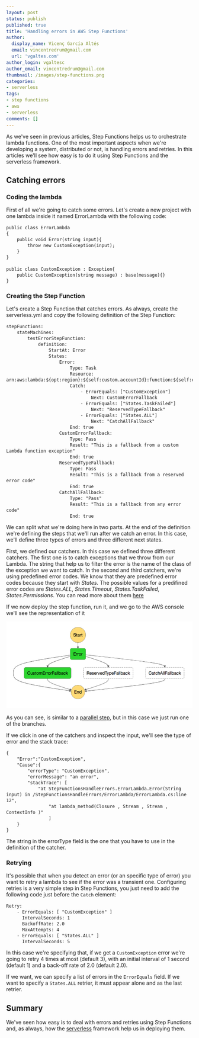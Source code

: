 ```yaml
---
layout: post
status: publish
published: true
title: 'Handling errors in AWS Step Functions'
author:
  display_name: Vicenç García Altés
  email: vincentredrum@gmail.com
  url: 'vgaltes.com'
author_login: vgaltesc
author_email: vincentredrum@gmail.com
thumbnail: /images/step-functions.png
categories:
- serverless
tags:
- step functions
- aws
- serverless
comments: []
---
```

As we've seen in previous articles, Step Functions helps us to orchestrate lambda functions. One of the most important aspects when we're developing a system, distributed or not, is handling errors and retries. In this articles we'll see how easy is to do it using Step Functions and the serverless framework.

## Catching errors
### Coding the lambda
First of all we're going to catch some errors. Let's create a new project with one lambda inside it named ErrorLambda with the following code:

    public class ErrorLambda
    {
        public void Error(string input){
            throw new CustomException(input);
        }
    }

    public class CustomException : Exception{
        public CustomException(string message) : base(message){}
    }

### Creating the Step Function
Let's create a Step Function that catches errors. As always, create the serverless.yml and copy the following definition of the Step Function:

    stepFunctions:
        stateMachines:
            testErrorStepFunction:
                definition:
                    StartAt: Error
                    States:
                        Error:
                            Type: Task
                            Resource: arn:aws:lambda:${opt:region}:${self:custom.accountId}:function:${self:custom.errorService}-${opt:stage}
                            Catch:
                                - ErrorEquals: ["CustomException"]
                                    Next: CustomErrorFallback
                                - ErrorEquals: ["States.TaskFailed"]
                                    Next: "ReservedTypeFallback"
                                - ErrorEquals: ["States.ALL"]
                                    Next: "CatchAllFallback"
                            End: true
                        CustomErrorFallback:
                            Type: Pass
                            Result: "This is a fallback from a custom Lambda function exception"
                            End: true
                        ReservedTypeFallback:
                            Type: Pass
                            Result: "This is a fallback from a reserved error code"
                            End: true
                        CatchAllFallback:
                            Type: "Pass"
                            Result: "This is a fallback from any error code"
                            End: true

We can split what we're doing here in two parts. At the end of the definition we're defining the steps that we'll run after we catch an error. In this case, we'll define three types of errors and three different next states.

First, we defined our catchers. In this case we defined three different catchers. The first one is to catch exceptions that we throw from our Lambda. The string that help us to filter the error is the name of the class of the exception we want to catch. In the second and third catchers, we're using predefined error codes. We know that they are predefined error codes because they start with *States.* The possible values for a predifined error codes are *States.ALL*, *States.Timeout*, *States.TaskFailed*, *States.Permissions*. You can read more about them [here](http://docs.aws.amazon.com/step-functions/latest/dg/amazon-states-language-errors.html#amazon-states-language-error-names)

If we now deploy the step function, run it, and we go to the AWS console we'll see the representation of it

![retries](/images/netcoreretry/step-function.png)

As you can see, is similar to a [parallel step](http://vgaltes.com/serverless/step-functions-parallel-state/), but in this case we just run one of the branches.

If we click in one of the catchers and inspect the input, we'll see the type of error and the stack trace:

    {
        "Error":"CustomException",
        "Cause":{
            "errorType": "CustomException",
            "errorMessage": "an error",
            "stackTrace": [
                "at StepFunctionsHandleErrors.ErrorLambda.Error(String input) in /StepFunctionsHandleErrors/ErrorLambda/ErrorLambda.cs:line 12",
                    "at lambda_method(Closure , Stream , Stream , ContextInfo )"
                    ]
        }
    }

The string in the errorType field is the one that you have to use in the definition of the catcher.

### Retrying
It's possible that when you detect an error (or an specific type of error) you want to retry a lambda to see if the error was a transient one. Configuring retries is a very simple step in Step Functions, you just need to add the following code just before the `Catch` element:

    Retry:
        - ErrorEquals: [ "CustomException" ]
          IntervalSeconds: 1
          BackoffRate: 2.0
          MaxAttempts: 4
        - ErrorEquals: [ "States.ALL" ]
          IntervalSeconds: 5

In this case we're specifying that, if we get a `CustomException` error we're going to retry 4 times at most (default 3), with an initial interval of 1 second (default 1) and a back-off rate of 2.0 (default 2.0).

If we want, we can specify a list of errors in the `ErrorEquals` field. If we want to specify a `States.ALL` retrier, it must appear alone and as the last retrier.

## Summary
We've seen how easy is to deal with errors and retries using Step Functions and, as always, how the [serverless](http://serverless.com) framework help us in deploying them.